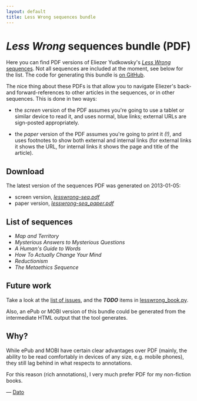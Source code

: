```yaml
---
layout: default
title: Less Wrong sequences bundle
---
```


# _Less Wrong_ sequences bundle (PDF)

Here you can find PDF versions of Eliezer Yudkowsky's
[_Less Wrong_ sequences][seq]. Not all sequences are included at the
moment, see below for the list. The code for generating this bundle is
[on GitHub][github].

The nice thing about these PDFs is that allow you to navigate Eliezer's
back- and forward-references to other articles in the sequences, or in
other sequences. This is done in two ways:

  * the _screen_ version of the PDF assumes you're going to use a tablet
    or similar device to read it, and uses normal, blue links; external
    URLs are sign-posted appropriately.

  * the _paper_ version of the PDF assumes you're going to print it
    _(!)_, and uses footnotes to show both external and internal links
    (for external links it shows the URL, for internal links it shows
    the page and title of the article).

## Download

The latest version of the sequences PDF was generated on 2013-01-05:

  * screen version, [_lesswrong-seq.pdf_][pdf]
  * paper version, [_lesswrong-seq_paper.pdf_][pdf-paper]

## List of sequences

  * _Map and Territory_
  * _Mysterious Answers to Mysterious Questions_
  * _A Human's Guide to Words_
  * _How To Actually Change Your Mind_
  * _Reductionism_
  * _The Metaethics Sequence_

## Future work

Take a look at the [list of issues][issues], and the **_TODO_** items in
[lesswrong_book.py][pyfile].

Also, an ePub or MOBI version of this bundle could be generated from the
intermediate HTML output that the tool generates.

## Why?

While ePub and MOBI have certain clear advantages over PDF (mainly, the ability
to be read comfortably in devices of any size, e.g. mobile phones), they still
lag behind in what respects to annotations.

For this reason (rich annotations), I very much prefer PDF for my non-fiction
books.

<div id="author">
  — <a href="mailto:dato@net.com.org.es">Dato</a>
</div>

  [seq]: http://lesswrong.com/sequences
  [github]: https://github.com/dato/lesswrong-bundle/
  [pdf]: http://dato.github.com/lesswrong-bundle/lesswrong-seq.pdf
  [pdf-paper]: http://dato.github.com/lesswrong-bundle/lesswrong-seq_paper.pdf
  [issues]: https://github.com/dato/lesswrong-bundle/issues
  [pyfile]: https://github.com/dato/lesswrong-bundle/blob/master/lesswrong_book.py

